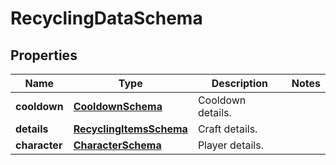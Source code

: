 

# RecyclingDataSchema


## Properties

| Name | Type | Description | Notes |
|------------ | ------------- | ------------- | -------------|
|**cooldown** | [**CooldownSchema**](CooldownSchema.md) | Cooldown details. |  |
|**details** | [**RecyclingItemsSchema**](RecyclingItemsSchema.md) | Craft details. |  |
|**character** | [**CharacterSchema**](CharacterSchema.md) | Player details. |  |



